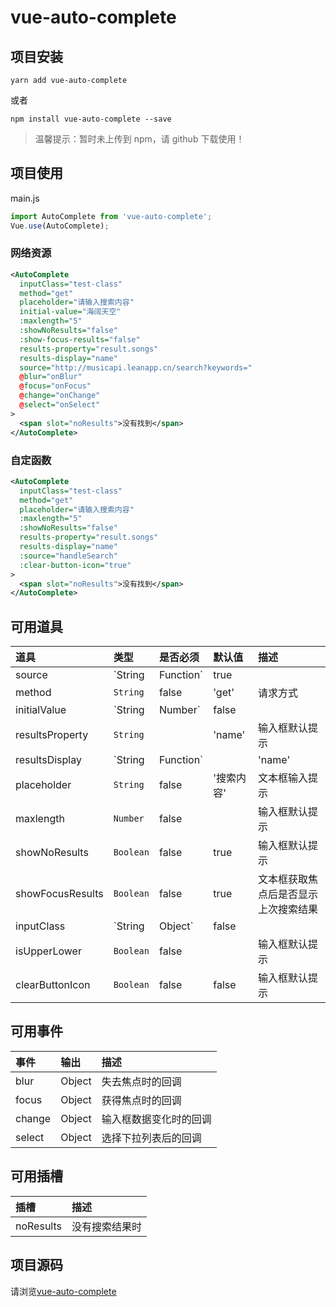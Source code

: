 # vue-auto-complete

## 项目安装

```
yarn add vue-auto-complete
```

或者

```
npm install vue-auto-complete --save
```

> 温馨提示：暂时未上传到 npm，请 github 下载使用！

## 项目使用

main.js

```js
import AutoComplete from 'vue-auto-complete';
Vue.use(AutoComplete);
```

### 网络资源

```xml
<AutoComplete
  inputClass="test-class"
  method="get"
  placeholder="请输入搜索内容"
  initial-value="海阔天空"
  :maxlength="5"
  :showNoResults="false"
  :show-focus-results="false"
  results-property="result.songs"
  results-display="name"
  source="http://musicapi.leanapp.cn/search?keywords="
  @blur="onBlur"
  @focus="onFocus"
  @change="onChange"
  @select="onSelect"
>
  <span slot="noResults">没有找到</span>
</AutoComplete>
```

### 自定函数

```xml
<AutoComplete
  inputClass="test-class"
  method="get"
  placeholder="请输入搜索内容"
  :maxlength="5"
  :showNoResults="false"
  results-property="result.songs"
  results-display="name"
  :source="handleSearch"
  :clear-button-icon="true"
>
  <span slot="noResults">没有找到</span>
</AutoComplete>
```

## 可用道具

| 道具             | 类型              | 是否必须 | 默认值     | 描述                                 |
| :--------------- | :---------------- | :------- | :--------- | :----------------------------------- |
| source           | `String|Function` | true     |            | 数据资源                             |
| method           | `String`          | false    | 'get'      | 请求方式                             |
| initialValue     | `String|Number`   | false    |            | 初始值                               |
| resultsProperty  | `String`          |          | 'name'     | 输入框默认提示                       |
| resultsDisplay   | `String|Function` |          | 'name'     | 输入框默认提示                       |
| placeholder      | `String`          | false    | '搜索内容' | 文本框输入提示                       |
| maxlength        | `Number`          | false    |            | 输入框默认提示                       |
| showNoResults    | `Boolean`         | false    | true       | 输入框默认提示                       |
| showFocusResults | `Boolean`         | false    | true       | 文本框获取焦点后是否显示上次搜索结果 |
| inputClass       | `String|Object`   | false    |            | 输入框默认提示                       |
| isUpperLower     | `Boolean`         | false    |            | 输入框默认提示                       |
| clearButtonIcon  | `Boolean`         | false    | false      | 输入框默认提示                       |

## 可用事件

| 事件   | 输出   | 描述                   |
| :----- | :----- | :--------------------- |
| blur   | Object | 失去焦点时的回调       |
| focus  | Object | 获得焦点时的回调       |
| change | Object | 输入框数据变化时的回调 |
| select | Object | 选择下拉列表后的回调   |

## 可用插槽

| 插槽      | 描述           |
| :-------- | :------------- |
| noResults | 没有搜索结果时 |

## 项目源码

请浏览[vue-auto-complete](https://github.com/nuochong/vue-auto-complete/)
